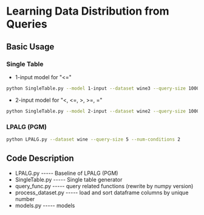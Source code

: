 # Learning Data Distribution from Queries

## Basic Usage

### Single Table

- 1-input model for "<="

```bash
python SingleTable.py --model 1-input --dataset wine3 --query-size 100000 --min-conditions 1 --max-conditions 3 --lattice-size 2
```

- 2-input model for "<, <=, >, >=, ="

```bash
python SingleTable.py --model 2-input --dataset wine2 --query-size 1000 --min-conditions 1 --max-conditions 2 --lattice-size 2
```

### LPALG (PGM)
```bash
python LPALG.py --dataset wine --query-size 5 --num-conditions 2
```

## Code Description

- LPALG.py           ----- Baseline of LPALG (PGM)
- SingleTable.py     ----- Single table generator
- query_func.py      ----- query related functions (rewrite by numpy version)
- process_dataset.py ----- load and sort dataframe columns by unique number
- models.py          ----- models

